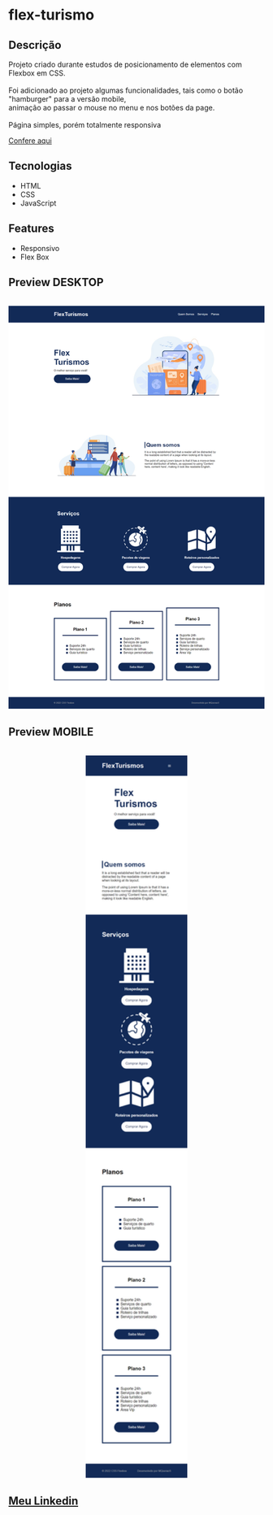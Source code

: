 <h1> flex-turismo </h1>

<h2>Descrição</h2>
<p>Projeto criado durante estudos de posicionamento de elementos com Flexbox em CSS.<br>
<br>
Foi adicionado ao projeto algumas funcionalidades, tais como o botão "hamburger" para a versão mobile,<br> 
animação ao passar o mouse no menu e nos botões da page.<br>
<br>
Página simples, porém totalmente responsiva <br></p>

<a href="https://mqsoares.github.io/flex-turismo/">Confere aqui</a>

<h2>Tecnologias</h2>
<ul>
  <li>HTML</li>
  <li>CSS</li>
  <li>JavaScript</li>
</ul>

<h2>Features</h2>
<ul>
  <li>Responsivo</li>
  <li>Flex Box</li>
</ul>

<h2>Preview DESKTOP</h2>
<br>
<div>
  <img src="./assets/img/layout-desktop.png">
</div>

<h2>Preview MOBILE</h2>
<br>
<div align="center">  
  <img src="./assets/img/layout-mobile.png" width="200">  
</div>

<h2> 
<a href="https://www.linkedin.com/in/mq-soares">Meu Linkedin</a>
</h2>
